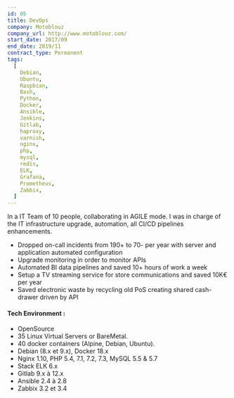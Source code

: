 ```yaml
---
id: 05
title: DevOps
company: Motoblouz
company_url: http://www.motoblouz.com/
start_date: 2017/09
end_date: 2019/11
contract_type: Permanent
tags:
  [
    Debian,
    Ubuntu,
    Raspbian,
    Bash,
    Python,
    Docker,
    Ansible,
    Jenkins,
    Gitlab,
    haproxy,
    varnish,
    nginx,
    php,
    mysql,
    redis,
    ELK,
    Grafana,
    Prometheus,
    Zabbix,
  ]
---
```


In a IT Team of 10 people, collaborating in AGILE mode. I was in charge of the IT infrastructure upgrade, automation, all CI/CD pipelines enhancements.

- Dropped on-call incidents from 190+ to 70- per year with server and application automated configuration
- Upgrade monitoring in order to monitor APIs
- Automated BI data pipelines and saved 10+ hours of work a week 
- Setup a TV streaming service for store communications and saved 10K€ per year
- Saved electronic waste by recycling old PoS creating shared cash-drawer driven by API 


#### Tech Environment :

- OpenSource
- 35 Linux Virtual Servers or BareMetal.
- 40 docker containers (Alpine, Debian, Ubuntu).
- Debian (8.x et 9.x), Docker 18.x
- Nginx 1.10, PHP 5.4, 7.1, 7.2, 7.3, MySQL 5.5 & 5.7
- Stack ELK 6.x
- Gitlab 9.x à 12.x
- Ansible 2.4 à 2.8
- Zabbix 3.2 et 3.4